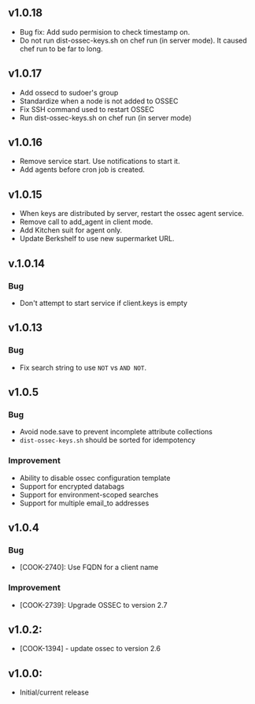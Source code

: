 ## v1.0.18

- Bug fix: Add sudo permision to check timestamp on.
- Do not run dist-ossec-keys.sh on chef run (in server mode). It caused chef run to be far to long.

## v1.0.17

- Add ossecd to sudoer's group
- Standardize when a node is not added to OSSEC
- Fix SSH command used to restart OSSEC 
- Run dist-ossec-keys.sh on chef run (in server mode)

## v1.0.16

- Remove service start. Use notifications to start it.
- Add agents before cron job is created.

## v1.0.15

- When keys are distributed by server, restart the ossec agent service.
- Remove call to add_agent in client mode.
- Add Kitchen suit for agent only.
- Update Berkshelf to use new supermarket URL.

## v.1.0.14

### Bug 

- Don't attempt to start service if client.keys is empty

## v1.0.13

### Bug

- Fix search string to use `NOT` vs `AND NOT`.

## v1.0.5

### Bug

- Avoid node.save to prevent incomplete attribute collections
- `dist-ossec-keys.sh` should be sorted for idempotency

### Improvement

- Ability to disable ossec configuration template
- Support for encrypted databags
- Support for environment-scoped searches
- Support for multiple email_to addresses

## v1.0.4

### Bug

- [COOK-2740]: Use FQDN for a client name

### Improvement

- [COOK-2739]: Upgrade OSSEC to version 2.7

## v1.0.2:

* [COOK-1394] - update ossec to version 2.6

## v1.0.0:

* Initial/current release

